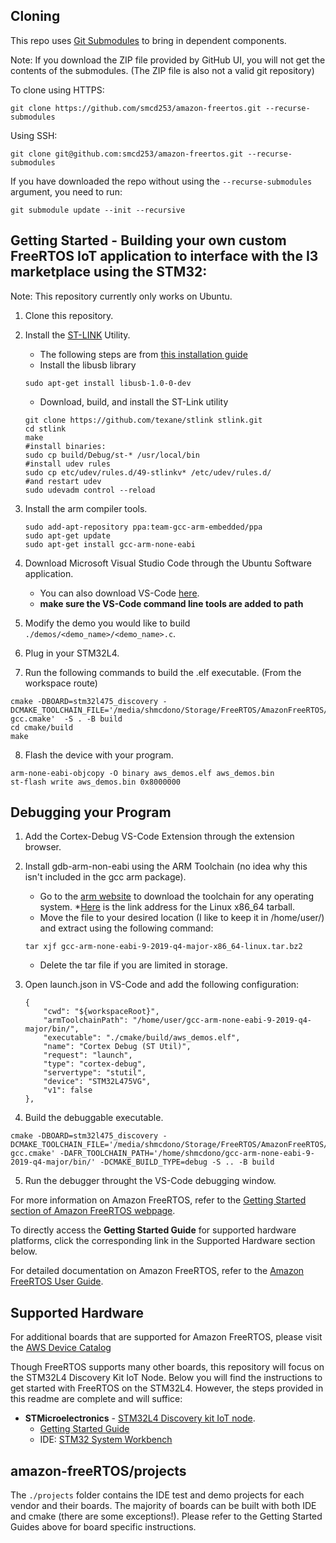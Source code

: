 ## Cloning
This repo uses [Git Submodules](https://git-scm.com/book/en/v2/Git-Tools-Submodules) to bring in dependent components.

Note: If you download the ZIP file provided by GitHub UI, you will not get the contents of the submodules. (The ZIP file is also not a valid git repository)

To clone using HTTPS:
```
git clone https://github.com/smcd253/amazon-freertos.git --recurse-submodules
```
Using SSH:
```
git clone git@github.com:smcd253/amazon-freertos.git --recurse-submodules
```

If you have downloaded the repo without using the `--recurse-submodules` argument, you need to run:
```
git submodule update --init --recursive
```

## Getting Started - Building your own custom FreeRTOS IoT application to interface with the I3 marketplace using the STM32:

Note: This repository currently only works on Ubuntu.

1. Clone this repository.

2. Install the [ST-LINK](https://www.st.com/en/development-tools/stsw-link004.html) Utility.
    * The following steps are from [this installation guide](https://fishpepper.de/2016/09/16/installing-using-st-link-v2-to-flash-stm32-on-linux/)
    * Install the libusb library
    ```
    sudo apt-get install libusb-1.0-0-dev
    ```
    * Download, build, and install the ST-Link utility
    ```
    git clone https://github.com/texane/stlink stlink.git
    cd stlink
    make
    #install binaries:
    sudo cp build/Debug/st-* /usr/local/bin
    #install udev rules
    sudo cp etc/udev/rules.d/49-stlinkv* /etc/udev/rules.d/
    #and restart udev
    sudo udevadm control --reload
    ```

3. Install the arm compiler tools.
    ```
    sudo add-apt-repository ppa:team-gcc-arm-embedded/ppa
    sudo apt-get update
    sudo apt-get install gcc-arm-none-eabi
    ```

4. Download Microsoft Visual Studio Code through the Ubuntu Software application.
    * You can also download VS-Code [here](https://code.visualstudio.com/download).
    * **make sure the VS-Code command line tools are added to path**

5. Modify the demo you would like to build `./demos/<demo_name>/<demo_name>.c`.

6. Plug in your STM32L4.

7. Run the following commands to build the .elf executable. (From the workspace route)
```
cmake -DBOARD=stm32l475_discovery -DCMAKE_TOOLCHAIN_FILE='/media/shmcdono/Storage/FreeRTOS/AmazonFreeRTOS/tools/cmake/toolchains/arm-gcc.cmake'  -S . -B build
cd cmake/build
make
```
8. Flash the device with your program.
```
arm-none-eabi-objcopy -O binary aws_demos.elf aws_demos.bin
st-flash write aws_demos.bin 0x8000000
```
## Debugging your Program

1. Add the Cortex-Debug VS-Code Extension through the extension browser.

2. Install gdb-arm-non-eabi using the ARM Toolchain (no idea why this isn't included in the gcc arm package).
    * Go to the [arm website](https://developer.arm.com/tools-and-software/open-source-software/developer-tools/gnu-toolchain/gnu-rm/downloads) to download the toolchain for any operating system.
    *[Here](https://developer.arm.com/-/media/Files/downloads/gnu-rm/9-2019q4/RC2.1/gcc-arm-none-eabi-9-2019-q4-major-x86_64-linux.tar.bz2?revision=6e63531f-8cb1-40b9-bbfc-8a57cdfc01b4&la=en&hash=F761343D43A0587E8AC0925B723C04DBFB848339) is the link address for the Linux x86_64 tarball.
    * Move the file to your desired location (I like to keep it in /home/user/) and extract using the following command:
    ```
    tar xjf gcc-arm-none-eabi-9-2019-q4-major-x86_64-linux.tar.bz2
    ```
    * Delete the tar file if you are limited in storage.

3. Open launch.json in VS-Code and add the following configuration:
    ```
    {
        "cwd": "${workspaceRoot}",
        "armToolchainPath": "/home/user/gcc-arm-none-eabi-9-2019-q4-major/bin/",
        "executable": "./cmake/build/aws_demos.elf",
        "name": "Cortex Debug (ST Util)",
        "request": "launch",
        "type": "cortex-debug",
        "servertype": "stutil",
        "device": "STM32L475VG",
        "v1": false
    },
    ```

4. Build the debuggable executable.
```
cmake -DBOARD=stm32l475_discovery -DCMAKE_TOOLCHAIN_FILE='/media/shmcdono/Storage/FreeRTOS/AmazonFreeRTOS/tools/cmake/toolchains/arm-gcc.cmake' -DAFR_TOOLCHAIN_PATH='/home/shmcdono/gcc-arm-none-eabi-9-2019-q4-major/bin/' -DCMAKE_BUILD_TYPE=debug -S .. -B build
```

5. Run the debugger throught the VS-Code debugging window.

For more information on Amazon FreeRTOS, refer to the [Getting Started section of Amazon FreeRTOS webpage](https://aws.amazon.com/freertos).

To directly access the **Getting Started Guide** for supported hardware platforms, click the corresponding link in the Supported Hardware section below.

For detailed documentation on Amazon FreeRTOS, refer to the [Amazon FreeRTOS User Guide](https://aws.amazon.com/documentation/freertos).

## Supported Hardware

For additional boards that are supported for Amazon FreeRTOS, please visit the [AWS Device Catalog](https://devices.amazonaws.com/search?kw=freertos)

Though FreeRTOS supports many other boards, this repository will focus on the STM32L4 Discovery Kit IoT Node. Below you will find the instructions to get started with FreeRTOS on the STM32L4. However, the steps provided in this readme are complete and will suffice:
* **STMicroelectronics** - [STM32L4 Discovery kit IoT node](http://www.st.com/en/evaluation-tools/b-l475e-iot01a.html).
    * [Getting Started Guide](https://docs.aws.amazon.com/freertos/latest/userguide/getting_started_st.html)
    * IDE: [STM32 System Workbench](http://openstm32.org/HomePage)



## amazon-freeRTOS/projects
The ```./projects``` folder contains the IDE test and demo projects for each vendor and their boards. The majority of boards can be built with both IDE and cmake (there are some exceptions!). Please refer to the Getting Started Guides above for board specific instructions.
